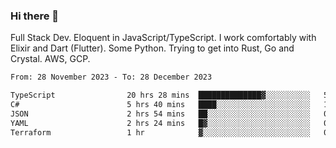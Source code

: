 ### Hi there 👋

Full Stack Dev. Eloquent in JavaScript/TypeScript. I work comfortably with Elixir and Dart (Flutter). Some Python. Trying to get into Rust, Go and Crystal. AWS, GCP.

<!--START_SECTION:waka-->

```txt
From: 28 November 2023 - To: 28 December 2023

TypeScript                20 hrs 28 mins  ██████████████▓░░░░░░░░░░   59.24 %
C#                        5 hrs 40 mins   ████░░░░░░░░░░░░░░░░░░░░░   16.44 %
JSON                      2 hrs 54 mins   ██░░░░░░░░░░░░░░░░░░░░░░░   08.40 %
YAML                      2 hrs 24 mins   █▓░░░░░░░░░░░░░░░░░░░░░░░   06.95 %
Terraform                 1 hr            ▓░░░░░░░░░░░░░░░░░░░░░░░░   02.92 %
```

<!--END_SECTION:waka-->
